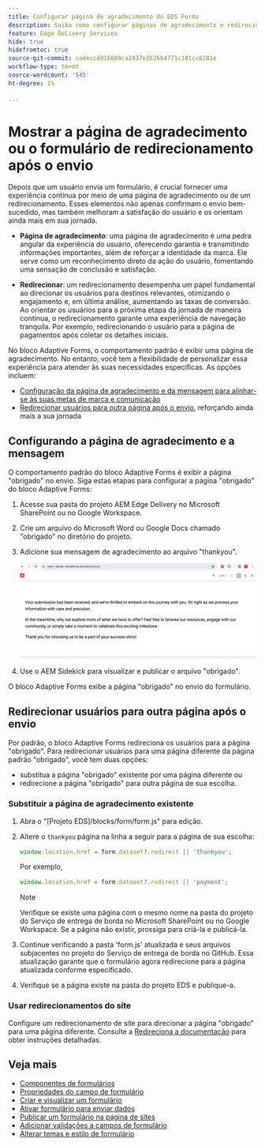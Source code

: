 ```yaml
---
title: Configurar página de agradecimento do EDS Forms
description: Saiba como configurar páginas de agradecimento e redirecionamento para o EDS Forms para otimizar a experiência do usuário e simplificar as jornadas do usuário.
feature: Edge Delivery Services
hide: true
hidefromtoc: true
source-git-commit: cadeccd916884ca2437e2b2684771c181cc8281e
workflow-type: tm+mt
source-wordcount: '545'
ht-degree: 1%

---
```



# Mostrar a página de agradecimento ou o formulário de redirecionamento após o envio

Depois que um usuário envia um formulário, é crucial fornecer uma experiência contínua por meio de uma página de agradecimento ou de um redirecionamento. Esses elementos não apenas confirmam o envio bem-sucedido, mas também melhoram a satisfação do usuário e os orientam ainda mais em sua jornada.

* **Página de agradecimento**: uma página de agradecimento é uma pedra angular da experiência do usuário, oferecendo garantia e transmitindo informações importantes, além de reforçar a identidade da marca. Ele serve como um reconhecimento direto da ação do usuário, fomentando uma sensação de conclusão e satisfação.

* **Redirecionar**: um redirecionamento desempenha um papel fundamental ao direcionar os usuários para destinos relevantes, otimizando o engajamento e, em última análise, aumentando as taxas de conversão. Ao orientar os usuários para a próxima etapa da jornada de maneira contínua, o redirecionamento garante uma experiência de navegação tranquila. Por exemplo, redirecionando o usuário para a página de pagamentos após coletar os detalhes iniciais.

No bloco Adaptive Forms, o comportamento padrão é exibir uma página de agradecimento. No entanto, você tem a flexibilidade de personalizar essa experiência para atender às suas necessidades específicas. As opções incluem:

* [Configuração da página de agradecimento e da mensagem para alinhar-se às suas metas de marca e comunicação](#configuring-the-thank-you-page-and-message)
* [Redirecionar usuários para outra página após o envio](#redirect-users-to-another-page-post-submission), reforçando ainda mais a sua jornada

## Configurando a página de agradecimento e a mensagem

O comportamento padrão do bloco Adaptive Forms é exibir a página &quot;obrigado&quot; no envio. Siga estas etapas para configurar a página &quot;obrigado&quot; do bloco Adaptive Forms:

1. Acesse sua pasta do projeto AEM Edge Delivery no Microsoft SharePoint ou no Google Workspace.
1. Crie um arquivo do Microsoft Word ou Google Docs chamado &quot;obrigado&quot; no diretório do projeto.
1. Adicione sua mensagem de agradecimento ao arquivo &quot;thankyou&quot;. </br>

   ![Exemplo de página de agradecimento](/help/edge/assets/sample-thankyou-page.png)

1. Use o AEM Sidekick para visualizar e publicar o arquivo &quot;obrigado&quot;.

O bloco Adaptive Forms exibe a página &quot;obrigado&quot; no envio do formulário.

## Redirecionar usuários para outra página após o envio

Por padrão, o bloco Adaptive Forms redireciona os usuários para a página &quot;obrigado&quot;. Para redirecionar usuários para uma página diferente da página padrão &quot;obrigado&quot;, você tem duas opções:

* substitua a página &quot;obrigado&quot; existente por uma página diferente ou
* redirecione a página &quot;obrigado&quot; para outra página de sua escolha.

### Substituir a página de agradecimento existente

1. Abra o &quot;[Projeto EDS]/blocks/form/form.js&quot; para edição.
1. Altere o `thankyou` página na linha a seguir para a página de sua escolha:

   ```JavaScript
   window.location.href = form.dataset?.redirect || 'thankyou';
   ```

   Por exemplo,

   ```JavaScript
   window.location.href = form.dataset?.redirect || 'payment';
   ```

   >[!NOTE]
   >
   > Verifique se existe uma página com o mesmo nome na pasta do projeto do Serviço de entrega de borda no Microsoft SharePoint ou no Google Workspace. Se a página não existir, prossiga para criá-la e publicá-la.

1. Continue verificando a pasta &#39;form.js&#39; atualizada e seus arquivos subjacentes no projeto do Serviço de entrega de borda no GitHub. Essa atualização garante que o formulário agora redirecione para a página atualizada conforme especificado.

1. Verifique se a página existe na pasta do projeto EDS e publique-a.


### Usar redirecionamentos do site

Configure um redirecionamento de site para direcionar a página &quot;obrigado&quot; para uma página diferente. Consulte a [Redireciona a documentação](https://www.aem.live/docs/redirects) para obter instruções detalhadas.

## Veja mais

* [Componentes de formulários](/help/edge/docs/forms/form-components.md)
* [Propriedades do campo de formulário](/help/edge/docs/forms/eds-form-field-properties)
* [Criar e visualizar um formulário](/help/edge/docs/forms/create-forms.md)
* [Ativar formulário para enviar dados](/help/edge/docs/forms/submit-forms.md)
* [Publicar um formulário na página de sites](/help/edge/docs/forms/publish-eds-forms.md)
* [Adicionar validações a campos de formulário](/help/edge/docs/forms/validate-forms.md)
* [Alterar temas e estilo de formulário](/help/edge/docs/forms/style-theme-forms.md)
